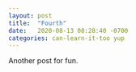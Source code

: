 ```yaml
---
layout: post
title:  "Fourth"
date:   2020-08-13 08:28:40 -0700
categories: can-learn-it-too yup
---
```



Another post for fun.
